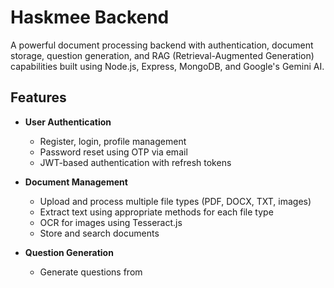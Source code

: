 # Haskmee Backend

A powerful document processing backend with authentication, document storage, question generation, and RAG (Retrieval-Augmented Generation) capabilities built using Node.js, Express, MongoDB, and Google's Gemini AI.

## Features

- **User Authentication**
  - Register, login, profile management
  - Password reset using OTP via email
  - JWT-based authentication with refresh tokens

- **Document Management**
  - Upload and process multiple file types (PDF, DOCX, TXT, images)
  - Extract text using appropriate methods for each file type
  - OCR for images using Tesseract.js
  - Store and search documents

- **Question Generation**
  - Generate questions from
